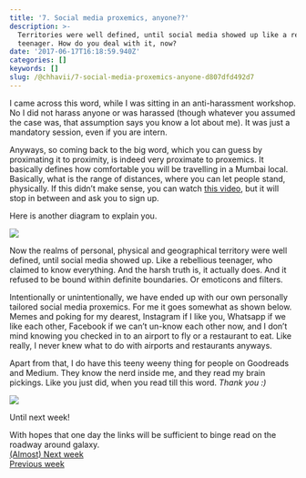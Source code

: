 ```yaml
---
title: '7. Social media proxemics, anyone??'
description: >-
  Territories were well defined, until social media showed up like a rebellious
  teenager. How do you deal with it, now?
date: '2017-06-17T16:18:59.940Z'
categories: []
keywords: []
slug: /@chhavii/7-social-media-proxemics-anyone-d807dfd492d7
---
```


I came across this word, while I was sitting in an anti-harassment workshop. No I did not harass anyone or was harassed (though whatever you assumed the case was, that assumption says you know a lot about me). It was just a mandatory session, even if you are intern.

Anyways, so coming back to the big word, which you can guess by proximating it to proximity, is indeed very proximate to proxemics. It basically defines how comfortable you will be travelling in a Mumbai local. Basically, what is the range of distances, where you can let people stand, physically. If this didn’t make sense, you can watch [this video](http://study.com/academy/lesson/what-is-proxemics-definition-examples.html), but it will stop in between and ask you to sign up.

Here is another diagram to explain you.

![](https://cdn-images-1.medium.com/max/800/1*wg_IjJnNnyMR049rfmxJMQ.png)

Now the realms of personal, physical and geographical territory were well defined, until social media showed up. Like a rebellious teenager, who claimed to know everything. And the harsh truth is, it actually does. And it refused to be bound within definite boundaries. Or emoticons and filters.

Intentionally or unintentionally, we have ended up with our own personally tailored social media proxemics. For me it goes somewhat as shown below. Memes and poking for my dearest, Instagram if I like you, Whatsapp if we like each other, Facebook if we can’t un-know each other now, and I don’t mind knowing you checked in to an airport to fly or a restaurant to eat. Like really, I never knew what to do with airports and restaurants anyways.

Apart from that, I do have this teeny weeny thing for people on Goodreads and Medium. They know the nerd inside me, and they read my brain pickings. Like you just did, when you read till this word. _Thank you :)_

![](https://cdn-images-1.medium.com/max/800/1*81Q-rka-Xua3RWHMXgdOGA.png)

Until next week!

With hopes that one day the links will be sufficient to binge read on the roadway around galaxy.  
[(Almost) Next week](https://medium.com/@chhavi.justme/8-one-last-time-9f376b6b3a95)   
[Previous week](https://medium.com/@chhavi.justme/6-its-my-little-sister-s-birthday-an-almost-open-letter-to-her-50583b03077a)